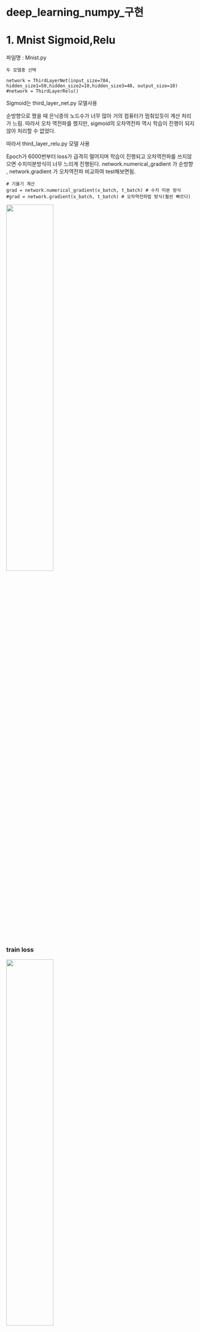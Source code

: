 # deep_learning_numpy_구현

# 1. Mnist Sigmoid,Relu

파일명 : Mnist.py
  
    두 모델중 선택 
    
    network = ThirdLayerNet(input_size=784, hidden_size1=50,hidden_size2=10,hidden_size3=40, output_size=10)
    #network = ThirdLayerRelu()
  
Sigmoid는 third_layer_net.py 모델사용

순방향으로 짰을 때 은닉층의 노드수가 너무 많아 거의 컴퓨터가 멈춰있듯이 계산 처리가 느림.
따라서 오차 역전파를 했지만, sigmoid의 오차역전파 역시 학습이 진행이 되지않아 처리할 수 없었다.


따라서 third_layer_relu.py 모델 사용

Epoch가 6000번부터 loss가 급격히 떨어지며 학습이 진행되고 오차역전파를 쓰지않으면 수치미분방식이 너무 느리게 진행된다.
network.numerical_gradient 가 순방향 , network.gradient 가 오차역전파 비교하여 test해보면됨.


    # 기울기 계산
    grad = network.numerical_gradient(x_batch, t_batch) # 수치 미분 방식
    #grad = network.gradient(x_batch, t_batch) # 오차역전파법 방식(훨씬 빠르다)
    
<img src="https://user-images.githubusercontent.com/22265915/95035655-b69bf280-0700-11eb-8a94-b8c4cc539f17.png" width="50%">
  
### train loss ###

<img src="https://user-images.githubusercontent.com/22265915/95035666-c0bdf100-0700-11eb-9a9f-60db67b0fda5.png" width="50%">

### test loss ###




# 2. Playground classification

<img width="1340" alt="classification_circle" src="https://user-images.githubusercontent.com/22265915/95034847-10e78400-06fe-11eb-9d5f-579d16538e29.png">


## 실제 Playground 원 안, 밖 classification 이 되는지 numpy로 구현 ##

파일명 classification_circle_relu.py

![image](https://user-images.githubusercontent.com/22265915/95036405-cd434900-0702-11eb-80ce-66164afd10fc.png)

linear classification은 가장 왼쪽것을 제외하고 분류하지 못한다.
세번째 원 안,밖을 분류하지 못하기때문에 다층신경망이 해결할 수 있는지에 대한 test 

Sigmoid ,Relu 두 모델 사용

    x , y 좌표 -4 , 4 사이에 랜덤으로 생성
    s = np.random.uniform(-4,4,11000)
    y = np.random.uniform(-4,4,11000)

    ordered_pairs = np.column_stack((s, y))
    x_train=ordered_pairs[0:10000]#train 문제
    x_test=ordered_pairs[10000:11000]#test문제

    print(ordered_pairs.shape)
    a=[]
    
    # 정답데이터 생성
    # 원 안이면 [1,0] 그 외 점 [0,1]
    
    for x ,y in ordered_pairs:
        if(x**2+y**2<=2):
            a.append([1,0])

        else:
            a.append([0,1])


third_layer_net.py 모델사용

Activation을 Sigmoid로 시작해봤지만 exp() 함수를 사용하여 계산속도가 상당히 느리다.
또한 sigmoid는 극단값들에대해 gradient가 0 으로 수렴하여 학습이 진행 되지않았다고 생각한다. 
실제로, playground 에서도 sigmoid로 진행하면 학습의 시간이 정말 오래걸린다.


따라 RELU로 변경
third_layer_relu.py 모델 사용

순방향, 오차역전파 를 사용한결과 오차역전파가 훨씬 빠르게 학습됐다.
이론으로만 봤던 것을 실제 속도차이를 실감하니 놀라움.
아무래도 exp() 함수를 사용하지않고, 0 보다 작은값들에 에대해 gradient가 0이 되는 문제가있지만, 상대적으로 sigmoid의 양끝 값에서 발생하는 것보다는 적다는 것을 고려해봤을때, 속도면에서 더 빠르게 학습된것이 아닐까 생각한다. 

은닉층의 node 개수를 조절해보고 평가했을때 30 , 5 , 10 이 가장 빠르게 학습되는것을 볼 수 있었다.

<img width="700" alt="스크린샷 2020-10-05 오후 12 17 50" src="https://user-images.githubusercontent.com/22265915/95037082-d208fc80-0704-11eb-87fa-015711273e5f.png">

### loss graph ###
위 train 아래 test 


            


       
